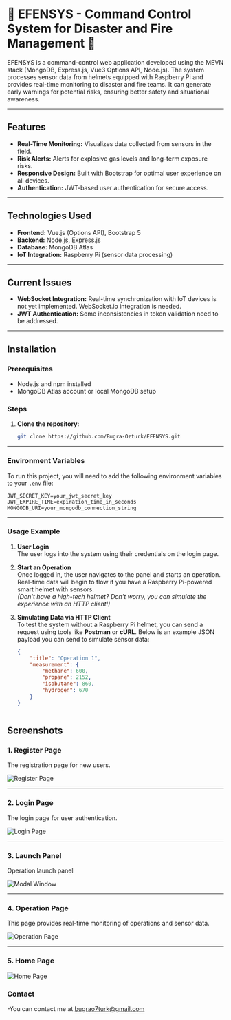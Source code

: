 # 🌟 EFENSYS - Command Control System for Disaster and Fire Management 🌟

EFENSYS is a command-control web application developed using the MEVN stack (MongoDB, Express.js, Vue3 Options API, Node.js). The system processes sensor data from helmets equipped with Raspberry Pi and provides real-time monitoring to disaster and fire teams. It can generate early warnings for potential risks, ensuring better safety and situational awareness.

---

## Features
- **Real-Time Monitoring:** Visualizes data collected from sensors in the field.
- **Risk Alerts:** Alerts for explosive gas levels and long-term exposure risks.
- **Responsive Design:** Built with Bootstrap for optimal user experience on all devices.
- **Authentication:** JWT-based user authentication for secure access.

---

## Technologies Used
- **Frontend:** Vue.js (Options API), Bootstrap 5
- **Backend:** Node.js, Express.js
- **Database:** MongoDB Atlas
- **IoT Integration:** Raspberry Pi (sensor data processing)

---

## Current Issues
- **WebSocket Integration:** Real-time synchronization with IoT devices is not yet implemented. WebSocket.io integration is needed.
- **JWT Authentication:** Some inconsistencies in token validation need to be addressed.

---

## Installation

### Prerequisites
- Node.js and npm installed
- MongoDB Atlas account or local MongoDB setup

### Steps
1. **Clone the repository:**
   ```bash
   git clone https://github.com/Bugra-Ozturk/EFENSYS.git

--- 

### Environment Variables

To run this project, you will need to add the following environment variables to your `.env` file:

```plaintext
JWT_SECRET_KEY=your_jwt_secret_key
JWT_EXPIRE_TIME=expiration_time_in_seconds
MONGODB_URI=your_mongodb_connection_string
```

---

### Usage Example

1. **User Login**  
   The user logs into the system using their credentials on the login page.

2. **Start an Operation**  
   Once logged in, the user navigates to the panel and starts an operation. Real-time data will begin to flow if you have a Raspberry Pi-powered smart helmet with sensors.  
   *(Don't have a high-tech helmet? Don't worry, you can simulate the experience with an HTTP client!)*

3. **Simulating Data via HTTP Client**  
   To test the system without a Raspberry Pi helmet, you can send a request using tools like **Postman** or **cURL**. Below is an example JSON payload you can send to simulate sensor data:

   ```json
   {
       "title": "Operation 1",
       "measurement": {
           "methane": 600,
           "propane": 2152,
           "isobutane": 860,
           "hydrogen": 670
       }
   }



## Screenshots



### 1. Register Page
The registration page for new users.

![Register Page](./assets/register.png)

---

### 2. Login Page
The login page for user authentication.

![Login Page](./assets/login.png)

---

### 3. Launch Panel
Operation launch panel

![Modal Window](./assets/modal.png)

---

### 4. Operation Page
This page provides real-time monitoring of operations and sensor data.

![Operation Page](./assets/operation.png)

---

### 5. Home Page


![Home Page](./assets/home.png)

### Contact 
-You can contact me at bugrao7turk@gmail.com 

